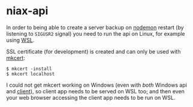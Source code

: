 # niax-api

In order to being able to create a server backup on [nodemon](https://github.com/remy/nodemon) restart (by listening to `SIGUSR2` signal) you need to run the api on Linux, for example using [WSL](https://learn.microsoft.com/en-us/windows/wsl/).

SSL certificate (for development) is created and can only be used with [mkcert](https://github.com/FiloSottile/mkcert):

```
$ mkcert -install
$ mkcert localhost
```

I could not get mkcert working on Windows (even with _both_ Windows api and [client](https://github.com/striderhobbit/niax-cli)), so client app needs to be served on WSL too; and then even your web browser accessing the client app needs to be run on WSL.
